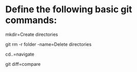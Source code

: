 #  Define the following basic git commands:

mkdir=Create directories 

git rm -r folder -name=Delete directories 

cd..=navigate

git diff=compare
